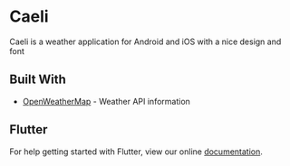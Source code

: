 # Caeli

Caeli is a weather application for Android and iOS with a nice design and font


## Built With

* [OpenWeatherMap](https://openweathermap.org/api) - Weather API information


## Flutter
For help getting started with Flutter, view our online
[documentation](https://flutter.io/).
